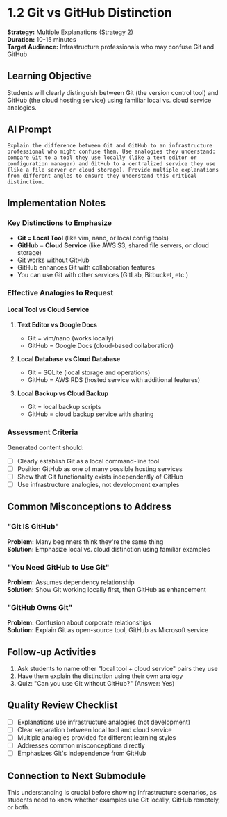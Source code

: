 # 1.2 Git vs GitHub Distinction

**Strategy:** Multiple Explanations (Strategy 2)  
**Duration:** 10-15 minutes  
**Target Audience:** Infrastructure professionals who may confuse Git and GitHub

## Learning Objective
Students will clearly distinguish between Git (the version control tool) and GitHub (the cloud hosting service) using familiar local vs. cloud service analogies.

## AI Prompt

```
Explain the difference between Git and GitHub to an infrastructure professional who might confuse them. Use analogies they understand: compare Git to a tool they use locally (like a text editor or configuration manager) and GitHub to a centralized service they use (like a file server or cloud storage). Provide multiple explanations from different angles to ensure they understand this critical distinction.
```

## Implementation Notes

### Key Distinctions to Emphasize
- **Git = Local Tool** (like vim, nano, or local config tools)
- **GitHub = Cloud Service** (like AWS S3, shared file servers, or cloud storage)
- Git works without GitHub
- GitHub enhances Git with collaboration features
- You can use Git with other services (GitLab, Bitbucket, etc.)

### Effective Analogies to Request

#### Local Tool vs Cloud Service
1. **Text Editor vs Google Docs**
   - Git = vim/nano (works locally)
   - GitHub = Google Docs (cloud-based collaboration)

2. **Local Database vs Cloud Database**
   - Git = SQLite (local storage and operations)
   - GitHub = AWS RDS (hosted service with additional features)

3. **Local Backup vs Cloud Backup**
   - Git = local backup scripts
   - GitHub = cloud backup service with sharing

### Assessment Criteria
Generated content should:
- [ ] Clearly establish Git as a local command-line tool
- [ ] Position GitHub as one of many possible hosting services
- [ ] Show that Git functionality exists independently of GitHub
- [ ] Use infrastructure analogies, not development examples

## Common Misconceptions to Address

### "Git IS GitHub"
**Problem:** Many beginners think they're the same thing  
**Solution:** Emphasize local vs. cloud distinction using familiar examples

### "You Need GitHub to Use Git"
**Problem:** Assumes dependency relationship  
**Solution:** Show Git working locally first, then GitHub as enhancement

### "GitHub Owns Git"
**Problem:** Confusion about corporate relationships  
**Solution:** Explain Git as open-source tool, GitHub as Microsoft service

## Follow-up Activities
1. Ask students to name other "local tool + cloud service" pairs they use
2. Have them explain the distinction using their own analogy
3. Quiz: "Can you use Git without GitHub?" (Answer: Yes)

## Quality Review Checklist
- [ ] Explanations use infrastructure analogies (not development)
- [ ] Clear separation between local tool and cloud service
- [ ] Multiple analogies provided for different learning styles
- [ ] Addresses common misconceptions directly
- [ ] Emphasizes Git's independence from GitHub

## Connection to Next Submodule
This understanding is crucial before showing infrastructure scenarios, as students need to know whether examples use Git locally, GitHub remotely, or both.
